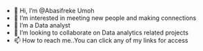 - 👋 Hi, I’m @Abasifreke Umoh
- 👀 I’m interested in meeting new people and making connections
- 🌱 I’m a Data analyst
- 💞️ I’m looking to collaborate on Data analytics related projects
- 📫 How to reach me..You can click any of my links for access

<!---
Sparkhie/Sparkhie is a ✨ special ✨ repository because its `README.md` (this file) appears on your GitHub profile.
You can click the Preview link to take a look at your changes.
--->
